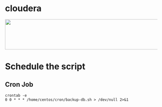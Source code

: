 # cloudera
<div align="center">
<img src="https://github.com/paulvid/emr_to_cdp/raw/master/data/cloudera_logo_darkorange.png" width="820" height="100" align="middle">
</div>

# Schedule the script
## Cron Job
```
crontab -e
0 0 * * * /home/centos/cron/backup-db.sh > /dev/null 2>&1
```
